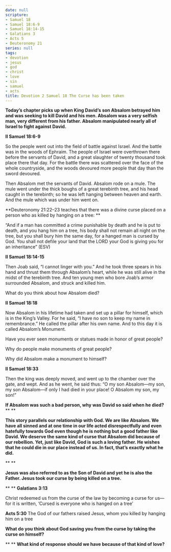 ```yaml
---
date: null
scripture:
- Samuel 18
- Samuel 18:6-9
- Samuel 18:14-15
- Galatians 3
- Acts 5
- Deuteronomy 21
series: null
tags:
- devotion
- jesus
- god
- christ
- love
- sin
- samuel
- acts
title: Devotion 2 Samuel 18 The Curse has been taken
---
```



**Today’s chapter picks up when King David’s son Absalom betrayed him and was seeking to kill David and his men. Absalom was a very selfish man, very different from his father. Absalom manipulated nearly all of Israel to fight against David.**

**II Samuel 18:6-9**

So the people went out into the field of battle against Israel. And the battle was in the woods of Ephraim. The people of Israel were overthrown there before the servants of David, and a great slaughter of twenty thousand took place there that day. For the battle there was scattered over the face of the whole countryside, and the woods devoured more people that day than the sword devoured.

Then Absalom met the servants of David. Absalom rode on a mule. The mule went under the thick boughs of a great terebinth tree, and his head caught in the terebinth; so he was left hanging between heaven and earth. And the mule which was under him went on.

**Deuteronomy 21:22–23 teaches that there was a divine curse placed on a person who as killed by hanging on a tree: **

“And if a man has committed a crime punishable by death and he is put to death, and you hang him on a tree, his body shall not remain all night on the tree, but you shall bury him the same day, for a hanged man is cursed by God. You shall not defile your land that the LORD your God is giving you for an inheritance” (ESV)

**II Samuel 18:14-15**

Then Joab said, “I cannot linger with you.” And he took three spears in his hand and thrust them through Absalom’s heart, while he was still alive in the midst of the terebinth tree. And ten young men who bore Joab’s armor surrounded Absalom, and struck and killed him.

What do you think about how Absalom died?

**II Samuel 18:18**

Now Absalom in his lifetime had taken and set up a pillar for himself, which is in the King’s Valley. For he said, “I have no son to keep my name in remembrance.” He called the pillar after his own name. And to this day it is called Absalom’s Monument.

Have you ever seen monuments or statues made in honor of great people?

Why do people make monuments of great people?

Why did Absalom make a monument to himself?

**II Samuel 18:33**

Then the king was deeply moved, and went up to the chamber over the gate, and wept. And as he went, he said thus: “O my son Absalom—my son, my son Absalom—if only I had died in your place! O Absalom my son, my son!”

**If Absalom was such a bad person, why was David so said when he died?**
**
**

**This story parallels our relationship with God. We are like Absalom. We have all sinned and at one time in our life acted disrespectfully and even hatefully towards God even though he is nothing but a good father like David. We deserve the same kind of curse that Absalom did because of our rebellion. Yet, just like David, God is such a loving father. He wishes that he could die in our place instead of us. In fact, that’s exactly what he did.**

**
**

**Jesus was also referred to as the Son of David and yet he is also the Father. Jesus took our curse by being killed on a tree.**

**
**
**Galatians 3:13**

Christ redeemed us from the curse of the law by becoming a curse for us—for it is written, ‘Cursed is everyone who is hanged on a tree’

**Acts 5:30**
The God of our fathers raised Jesus, whom you killed by hanging him on a tree

**What do you think about God saving you from the curse by taking the curse on himself?**

**
**
**What kind of response should we have because of that kind of love?**